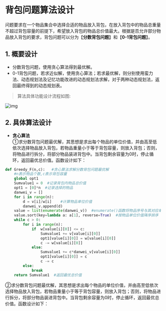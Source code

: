 # 背包问题算法设计  
问题要求在一个物品集合中选择合适的物品放入背包，在放入背包中的物品总重量不超过背包容量的前提下，希望放入背包的物品总价值最大。根据是否允许部分物品放入背包的要求，背包问题可以分为【**分数背包问题**】和【**0-1背包问题**】。
## 1. 概要设计
+ 分数背包问题，使用贪心算法得到最优解。 
+ 0-1背包问题，若求近似解，使用贪心算法；若求最优解，则分别使用蛮力法、动态规划法及记忆功能改进的动态规划法求解，对于两种动态规划法，返回最终得到的动态规划表。  

>算法具体功能设计流程如图:

![img](https://raw.githubusercontent.com/Yuqunyi/Knapsack-problem/main/image/picture1.png)
## 2. 具体算法设计  
+ **贪心算法**  
①求分数背包问题最优解，其思想是求出每个物品的单位价值，并由高至低依次选择物品放入背包，若物品重量小于等于背包容量，则放入背包；否则，将物品进行拆分，将部分物品装进背包中。当背包剩余容量为0时，停止循环，返回最优总价值。函数设计如下：  
```python
def Greedy_F(n,c):   #贪心算法求解分数背包问题最优解
    #n表示物品个数,c表示背包容量
    global opt1
    Sumvalue1 = 0  #记录背包内物品总价值
    opt1 = [0]*n  #记录选择的物品
    danwei_v = []
    for i in range(n):
        d = v[i]/w[i]    #计算物品单位价值
        danwei_v.append(d)   
    value = list(enumerate(danwei_v))  #enumerate()函数将物品序号与其对应单位价值组合为一组数对
    value.sort(key=lambda a: a[1], reverse=True)  #按物品单位价值降序排序
    while c > 0:
        for i in range(n):
            if  w[value[i][0]] <= c:
                Sumvalue1 += v[value[i][0]]
                opt1[value[i][0]] = w[value[i][0]]
                c -= w[value[i][0]]
            else:
                Sumvalue1 += c*danwei_v[value[i][0]]
                opt1[value[i][0]] = c
                c -= c
        else:
            break
    return Sumvalue1  #返回最优总价值
```
②求分数背包问题最优解，其思想是求出每个物品的单位价值，并由高至低依次选择物品放入背包，若物品重量小于等于背包容量，则放入背包；否则，将物品进行拆分，将部分物品装进背包中。当背包剩余容量为0时，停止循环，返回最优总价值。函数设计如下： 
